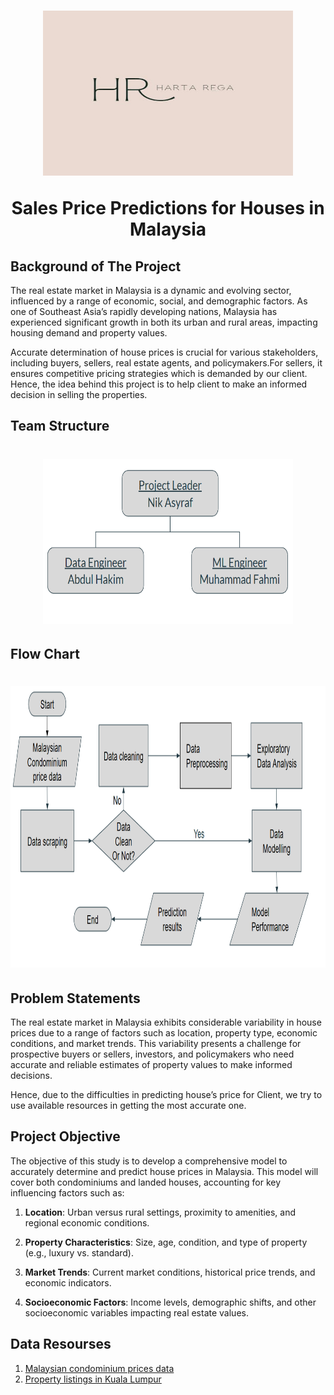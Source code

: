 <a name="readme-top"></a>

  <h1 align="center"><a href="(https://github.com/Nik-Asyraf/Harta_Rega)t">
    <img src="Harta Rega.jpeg" alt="Logo" width="400" height="264">
  </a>

Sales Price Predictions for Houses in Malaysia</h1>
<h2><p align="center">

## Background of The Project

The real estate market in Malaysia is a dynamic and evolving sector, influenced by a range of economic, social, and demographic factors. As one of Southeast Asia’s rapidly developing nations, Malaysia has experienced significant growth in both its urban and rural areas, impacting housing demand and property values.

Accurate determination of house prices is crucial for various stakeholders, including buyers, sellers, real estate agents, and policymakers.For sellers, it ensures competitive pricing strategies which is demanded by our client. Hence, the idea behind this project is to help client to make an informed decision in selling the properties.

## Team Structure

<h1 align="center"><a href="(https://github.com/Nik-Asyraf/Harta_Rega)t">
<img src="Team Structure.png" alt="Logo" width="400" height="264">
</a>

## Flow Chart

  <h1 align="center"><a href="(https://github.com/Nik-Asyraf/Harta_Rega)t">
    <img src="Flow  chart.png" alt="Logo" width="700" height="450">
  </a>

## Problem Statements

The real estate market in Malaysia exhibits considerable variability in house prices due to a range of factors such as location, property type, economic conditions, and market trends. This variability presents a challenge for prospective buyers or sellers, investors, and policymakers who need accurate and reliable estimates of property values to make informed decisions.

Hence, due to the difficulties in predicting house’s price for Client, we try to use available resources in getting the most accurate one.


## Project Objective

The objective of this study is to develop a comprehensive model to accurately determine and predict house prices in Malaysia. This model will cover both condominiums and landed houses, accounting for key influencing factors such as:

1. **Location**:
Urban versus rural settings, proximity to amenities, and regional economic conditions.

2. **Property Characteristics**:
Size, age, condition, and type of property (e.g., luxury vs. standard).

3. **Market Trends**:
Current market conditions, historical price trends, and economic indicators.

4. **Socioeconomic Factors**:
Income levels, demographic shifts, and other socioeconomic variables impacting real estate values.

## Data Resourses

1. [Malaysian condominium prices data](https://www.kaggle.com/datasets/mcpenguin/raw-malaysian-housing-prices-data)
2. [Property listings in Kuala Lumpur](https://www.kaggle.com/datasets/dragonduck/property-listings-in-kuala-lumpur)

